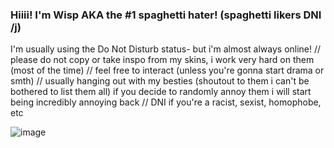 ### Hiiii! I'm Wisp AKA the #1 spaghetti hater! (spaghetti likers DNI /j) 
I'm usually using the Do Not Disturb status- but i'm almost always online!  //                                                                                                                         please do not copy or take inspo from my skins, i work very hard on them (most of the time) // 
feel free to interact (unless you're gonna start drama or smth) //
usually hanging out with my besties (shoutout to them i can't be bothered to list them all)
if you decide to randomly annoy them i will start being incredibly annoying back // DNI if you're a racist, sexist, homophobe, etc


![image](https://github.com/Epicsquiddo/Epicsquiddo/assets/162918569/a80e8b33-9bf0-4c4f-92ae-5dacbaff5c7a)

<!--
**Epicsquiddo/Epicsquiddo** is a ✨ _special_ ✨ repository because its `README.md` (this file) appears on your GitHub profile.

Here are some ideas to get you started:

- 🔭 I’m currently working on ...
- 🌱 I’m currently learning ...
- 👯 I’m looking to collaborate on ...
- 🤔 I’m looking for help with ...
- 💬 Ask me about ...
- 📫 How to reach me: ...
- 😄 Pronouns: ...
- ⚡ Fun fact: ...
-->
